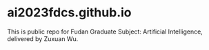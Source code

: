 # ai2023fdcs.github.io

This is public repo for Fudan Graduate Subject: Artificial Intelligence, delivered by Zuxuan Wu.
